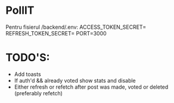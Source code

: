 # PollIT

Pentru fisierul /backend/.env:
ACCESS_TOKEN_SECRET=
REFRESH_TOKEN_SECRET=
PORT=3000

# TODO'S:

- Add toasts
- If auth'd && already voted show stats and disable
- Either refresh or refetch after post was made, voted or deleted (preferably refetch)
